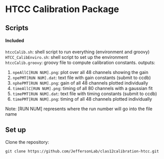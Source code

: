 # HTCC Calibration Package

## Scripts

#### Included
`htccCalib.sh`: shell script to run everything (environment and groovy)
`HTCC_CalibEnviro.sh`: shell script to set up the environment 
`htccCalib.groovy`: groovy file to compute calibration constants. 
outputs:
1. `npeAllC[RUN NUM].png`: plot over all 48 channels showing the gain
2. `npePMT[RUN NUM].dat`: text file with gain constants (submit to ccdb)
3. `nphePMT[RUN NUM].png`: gain of all 48 channels plotted individually
4. `timeAllC[RUN NUM].png`: timing of all 80 channels with a gaussian fit
5. `timePMT[RUN NUM].dat`: text file with timing constants (submit to ccdb)
6. `timePMT[RUN NUM].png`: timing of all 48 channels plotted individually 

Note: [RUN NUM] represents where the run number will go into the file name

## Set up

Clone the repository:
```
git clone https://github.com/JeffersonLab/clas12calibration-htcc.git
```
